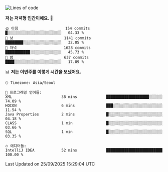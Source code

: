   <!--START_SECTION:waka-->
![Lines of code](https://img.shields.io/badge/%EC%A0%80%EB%8A%94%20%EC%97%AC%ED%83%9C%EA%B9%8C%EC%A7%80%20-1.9%20million%20%EC%A4%84%EC%9D%98%20%EC%BD%94%EB%93%9C%EB%A5%BC%20%EC%9E%91%EC%84%B1%ED%96%88%EC%96%B4%EC%9A%94.-blue)

**저는 저녁형 인간이에요. 🦉** 

```text
🌞 아침                     154 commits         █░░░░░░░░░░░░░░░░░░░░░░░░   04.33 % 
🌆 낮　                     1141 commits        ████████░░░░░░░░░░░░░░░░░   32.05 % 
🌃 저녁                     1628 commits        ███████████░░░░░░░░░░░░░░   45.73 % 
🌙 밤　                     637 commits         ████░░░░░░░░░░░░░░░░░░░░░   17.89 % 
```


📊 **저는 이번주를 이렇게 시간을 보냈어요.** 

```text
🕑︎ Timezone: Asia/Seoul

💬 프로그래밍 언어들: 
XML                      38 mins             ███████████████████░░░░░░   74.09 % 
HOCON                    6 mins              ███░░░░░░░░░░░░░░░░░░░░░░   11.54 % 
Java Properties          2 mins              █░░░░░░░░░░░░░░░░░░░░░░░░   04.18 % 
CLASS                    1 min               █░░░░░░░░░░░░░░░░░░░░░░░░   03.66 % 
SQL                      1 min               █░░░░░░░░░░░░░░░░░░░░░░░░   03.35 % 

🔥 에디터들: 
IntelliJ IDEA            52 mins             █████████████████████████   100.00 % 
```


 Last Updated on 25/09/2025 15:29:04 UTC
<!--END_SECTION:waka-->
